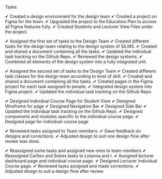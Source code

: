 Tasks

✔ Created a design environment for the design team
  ✔ Created a project on Figma for the team.
  ✔ Upgraded the project to the Education Plan to access all Figma features fully.
  ✔ Created Students and Lecturer View Files under the project.

✔ Assigned the first set of tasks to the Design Team
  ✔ Created different tasks for the design team relating to the design system of SILMS.
  ✔ Created and shared a document containing all the tasks.
  ✔ Updated the individual task tracking on the Github Repo.
  ✔ Reviewed the design systems.
  ✔ Combined all elements of the design system into a fully integrated unit.

✔ Assigned the second set of tasks to the Design Team
  ✔ Created different task classes for the design team according to level of skill.
  ✔ Created and shared a document containing all the tasks.
  ✔ Created pages in the Figma project for each task assigned to people.
  ✔ Integrated design system into Figma project.
  ✔ Updated the individual task tracking on the Github Repo.

✔ Designed Individual Course Page for Student View
  ✔ Designed Wireframe for page
  ✔ Designed Navigation Bar
  ✔ Designed Side Bar
  ✔ Updated the individual task tracking on the Github Repo.
  ✔ Designed components and modules specific to the individual course page.
  ✔ Designed page for individual course page

✔ Reviewed tasks assigned to Team members.
  ✔ Gave feedback on designs and corrections.
  ✔ Adjusted design to suit one design flow after review was done.

✔ Reassigned some tasks and assigned new ones to team members
  ✔ Reassigned Carlton and Sobes tasks to Lotanna and I.
  ✔ Assigned lecturer dashboard page and individual course page.
  ✔ Designed Lecturer Individual Course page.
  ✔ Reviewed tasks assigned and made corrections.
  ✔ Adjusted design to suit a design flow after review



    





